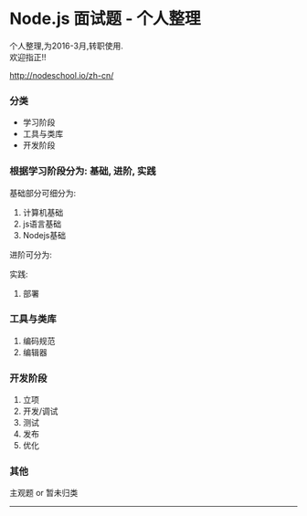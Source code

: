 # Node.js 面试题 - 个人整理

个人整理,为2016-3月,转职使用.  
欢迎指正!!

<http://nodeschool.io/zh-cn/>

### 分类

- 学习阶段
- 工具与类库
- 开发阶段


### 根据学习阶段分为: __基础__, __进阶__, __实践__  

基础部分可细分为:  
1. 计算机基础
2. js语言基础
3. Nodejs基础


进阶可分为:



实践:

1. 部署


### 工具与类库

1. 编码规范
2. 编辑器





### 开发阶段

1. 立项
2. 开发/调试
3. 测试
4. 发布
5. 优化



### 其他

主观题 or 暂未归类














- - -
